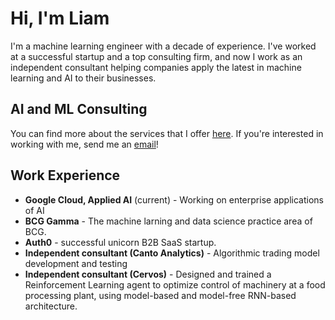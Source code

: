 # Hi, I'm Liam 

I'm a machine learning engineer with a decade of experience. I've worked at a successful startup and a top consulting firm, and now I work as an independent consultant helping companies apply the latest in machine learning and AI to their businesses.

## AI and ML Consulting

You can find more about the services that I offer [here](/services). 
If you're interested in working with me, send me an [email](mailto:ljrconnell@gmail.com)!

## Work Experience

[//]: # (I bring over a decade of expertise in machine learning and software engineering, with a proven track record of addressing complex challenges for clients. I excel in multiple roles, from a hands-on developer to a strategic partner, making me an invaluable asset to any project requiring technical excellence and forward-thinking leadership. As a developer and technical leader, I've successfully developed scalable machine learning applications and defined the operational model of data science teams in new modeling domains. I've also engaged with industry leaders to construct strategic GenAI roadmaps, reflecting my comprehensive approach across various sectors.)

* **Google Cloud, Applied AI** (current) - Working on enterprise applications of AI
* **BCG Gamma** - The machine larning and data science practice area of BCG.
* **Auth0** - successful unicorn B2B SaaS startup.
* **Independent consultant (Canto Analytics)** - Algorithmic trading model development and testing
* **Independent consultant (Cervos)** - Designed and trained a Reinforcement Learning agent to optimize control of machinery at a food processing plant, using model-based and model-free RNN-based architecture.

